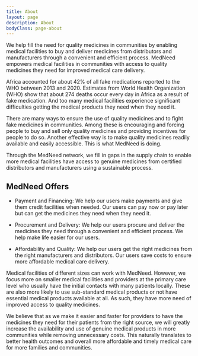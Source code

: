 ```yaml
---
title: About
layout: page
description: About
bodyClass: page-about
---
```


We help fill the need for quality medicines in communities by enabling medical facilities to buy and deliver medicines from distributors and manufacturers through a convenient and efficient process. MedNeed empowers medical facilities in communities with access to quality medicines they need for improved medical care delivery. 

Africa accounted for about 42% of all fake medications reported to the WHO between 2013 and 2020. Estimates from World Health Organization (WHO) show that about 274 deaths occur every day in Africa as a result of fake medication. And too many medical facilities experience significant difficulties getting the medical products they need when they need it.

There are many ways to ensure the use of quality medicines and to fight fake medicines in communities. Among these is encouraging and forcing people to buy and sell only quality medicines and providing incentives for people to do so. Another effective way is to make quality medicines readily available and easily accessible. This is what MedNeed is doing. 

Through the MedNeed network, we fill in gaps in the supply chain to enable more medical facilities have access to genuine medicines from certified distributors and manufacturers using a sustainable process.


## MedNeed Offers

- Payment and Financing: We help our users make payments and give them credit facilities when needed. Our users can pay now or pay later but can get the medicines they need when they need it. 

- Procurement and Delivery: We help our users procure and deliver the medicines they need through a convenient and efficient process. We help make life easier for our users.

- Affordability and Quality: We help our users get the right medicines from the right manufacturers and distributors. Our users save costs to ensure more affordable medical care delivery.



Medical facilities of different sizes can work with MedNeed. However, we focus more on smaller medical facilities and providers at the primary care level who usually have the initial contacts with many patients locally. These are also more likely to use sub-standard medical products or not have essential medical products available at all. As such, they have more need of improved access to quality medicines.

We believe that as we make it easier and faster for providers to have the medicines they need for their patients from the right source, we will greatly increase the availability and use of genuine medical products in more communities while removing unnecessary costs. This naturally translates to better health outcomes and overall more affordable and timely medical care for more families and communities.
